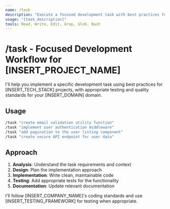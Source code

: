 ```yaml
---
name: /task
description: "Execute a focused development task with best practices for [INSERT_PROJECT_NAME]"
usage: "[task_description]"
tools: Read, Write, Edit, Grep, Glob, Bash
---
```


# /task - Focused Development Workflow for [INSERT_PROJECT_NAME]

I'll help you implement a specific development task using best practices for [INSERT_TECH_STACK] projects, with appropriate testing and quality standards for your [INSERT_DOMAIN] domain.

## Usage
```bash
/task "create email validation utility function"
/task "implement user authentication middleware"
/task "add pagination to the user listing component"
/task "create secure API endpoint for user data"
```

## Approach

1. **Analysis**: Understand the task requirements and context
2. **Design**: Plan the implementation approach
3. **Implementation**: Write clean, maintainable code
4. **Testing**: Add appropriate tests for the functionality
5. **Documentation**: Update relevant documentation

I'll follow [INSERT_COMPANY_NAME]'s coding standards and use [INSERT_TESTING_FRAMEWORK] for testing when appropriate.
